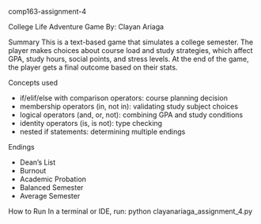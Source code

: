 comp163-assignment-4

College Life Adventure Game
By: Clayan Ariaga

Summary
This is a text-based game that simulates a college semester. The player makes choices about course load and study strategies, which affect GPA, study hours, social points, and stress levels. At the end of the game, the player gets a final outcome based on their stats.

Concepts used
- if/elif/else with comparison operators: course planning decision
- membership operators (in, not in): validating study subject choices
- logical operators (and, or, not): combining GPA and study conditions
- identity operators (is, is not): type checking
- nested if statements: determining multiple endings

Endings
- Dean’s List  
- Burnout  
- Academic Probation  
- Balanced Semester  
- Average Semester  

How to Run
In a terminal or IDE, run: python clayanariaga_assignment_4.py
